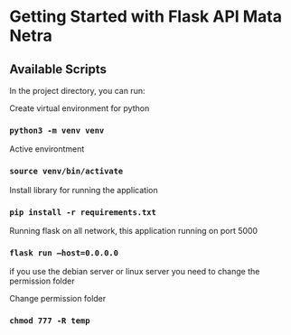 # Getting Started with Flask API Mata Netra

## Available Scripts

In the project directory, you can run:

Create virtual environment for python
### `python3 -m venv venv`

Active environtment
### `source venv/bin/activate`

Install library for running the application
### `pip install -r requirements.txt`

Running flask on all network, this application running on port 5000
### `flask run –host=0.0.0.0`

if you use the debian server or linux server you need to change the permission folder

Change permission folder
### `chmod 777 -R temp`

